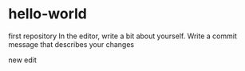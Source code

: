 # hello-world
first repository
In the editor, write a bit about yourself.
Write a commit message that describes your changes


new edit
